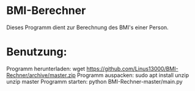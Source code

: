 # BMI-Berechner
Dieses Programm dient zur Berechnung des BMI's einer Person.

# Benutzung: 
Programm herunterladen:
    wget https://github.com/Linus13000/BMI-Rechner/archive/master.zip
Programm auspacken:
    sudo apt install unzip
    unzip master
Programm starten:
    python BMI-Rechner-master/main.py
